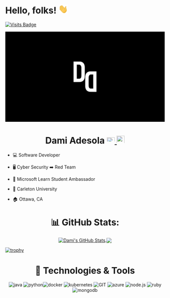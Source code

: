 # Hello, folks! <img src="https://raw.githubusercontent.com/DamiAdesola/DamiAdesola/master/wave.gif" width="30px">

[![Visits Badge](https://badges.pufler.dev/visits/DamiAdesola/DamiAdesola)](https://badges.pufler.dev/visits/DamiAdesola/DamiAdesola)


[![Header](https://raw.githubusercontent.com/DamiAdesola/DamiAdesola/master/logo.png "Header")]()


    
# <div align="center"> Dami Adesola [<img src="https://www.vectorlogo.zone/logos/linkedin/linkedin-icon.svg" width="25" height="20"/>](https://www.linkedin.com/in/damilola-adesola/)<a href="mailto:damilola.adesola1@gmail.com"> <img src="https://img.icons8.com/fluent/48/000000/gmail.png" width="25" height="25"/></a></div> 



* 💻 Software Developer  

* 🖥️  Cyber Security ➡️ Red Team

* 📁 Microsoft Learn Student Ambassador [<img src="https://www.vectorlogo.zone/logos/microsoft/microsoft-icon.svg" width="30" height="15"/>](https://studentambassadors.microsoft.com/en-US/profile/101975) 

* 🏫 Carleton University 

* 🏠 Ottawa, CA 


 

  

<h1 align="center"> 📊  GitHub Stats: </h1>

<p align="center">
  <a href="https://github.com/DamiAdesola/DamiAdesola">
  <img align="center" src="https://github-readme-stats.vercel.app/api?username=DamiAdesola&show_icons=true&line_height=27&count_private=true&title_color=ffffff&text_color=c9cacc&icon_color=2bbc8a&bg_color=1d1f21" alt="Dami's GitHub Stats" />
  </a>
  <a href="https://github.com/DamiAdesola/DamiAdesola">
  <img align="center" src="https://github-readme-stats.vercel.app/api/top-langs/?username=DamiAdesola&hide=java,html,tex&title_color=ffffff&text_color=c9cacc&icon_color=2bbc8a&bg_color=1d1f21&langs_count=3" />
  </a>
</p>

[![trophy](https://github-profile-trophy.vercel.app/?username=DamiAdesola&theme=juicyfresh&no-frame=true&row=1&&margin-w=20&no-bg=true)](https://github-profile-trophy.vercel.app/?username=DamiAdesola&theme=juicyfresh&no-frame=true&row=1&&margin-w=20&no-bg=true)

<h1 align="center"> 🔧 Technologies & Tools  </h1>

<p align="center">
      <img src="https://www.vectorlogo.zone/logos/java/java-icon.svg" alt="java" width="45" height="65"/> <img src="https://www.vectorlogo.zone/logos/python/python-icon.svg" alt="python" width="45" height="55"/><img src="https://www.vectorlogo.zone/logos/docker/docker-icon.svg" alt="docker" width="65" height="60"/> 
      <img src="https://www.vectorlogo.zone/logos/kubernetes/kubernetes-icon.svg" alt="kubernetes" width="45" height="55"/>
      <img src="https://www.vectorlogo.zone/logos/git-scm/git-scm-icon.svg" alt="GIT" width="45" height="55"/> 
      <img src="https://www.vectorlogo.zone/logos/microsoft_azure/microsoft_azure-icon.svg" alt="azure" width="45" height="55"/> 
      <img src="https://www.vectorlogo.zone/logos/nodejs/nodejs-icon.svg" alt="node.js" width="45" height="55"/> 
      <img src="https://www.vectorlogo.zone/logos/ruby-lang/ruby-lang-icon.svg" alt="ruby" width="45" height="50"/> 
      <img src="https://www.vectorlogo.zone/logos/mongodb/mongodb-icon.svg" alt="mongodb" width="45" height="50"/> 
</p>


  